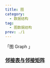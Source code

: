 ```yaml
---
title: 图
category: 
  - 数据结构
tag: 
  - 图数据结构
prev: ./1
---
```


「图 Graph 」

<!-- more -->

### [邻接表与邻接矩阵](./15.md)